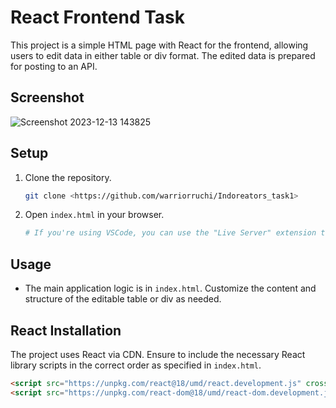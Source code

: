 # React Frontend Task

This project is a simple HTML page with React for the frontend, allowing users to edit data in either table or div format. The edited data is prepared for posting to an API.

## Screenshot 
![Screenshot 2023-12-13 143825](https://github.com/warriorruchi/Indoreators_task1/assets/120272171/1e34b496-d085-4746-8337-f8efb4536643)

## Setup

1. Clone the repository.

    ```bash
    git clone <https://github.com/warriorruchi/Indoreators_task1>
    ```

2. Open `index.html` in your browser.

    ```bash
    # If you're using VSCode, you can use the "Live Server" extension to open the HTML file in a local development server.
    ```

## Usage

- The main application logic is in `index.html`. Customize the content and structure of the editable table or div as needed.

## React Installation

The project uses React via CDN. Ensure to include the necessary React library scripts in the correct order as specified in `index.html`.

```html
<script src="https://unpkg.com/react@18/umd/react.development.js" crossorigin></script>
<script src="https://unpkg.com/react-dom@18/umd/react-dom.development.js" crossorigin></script>
